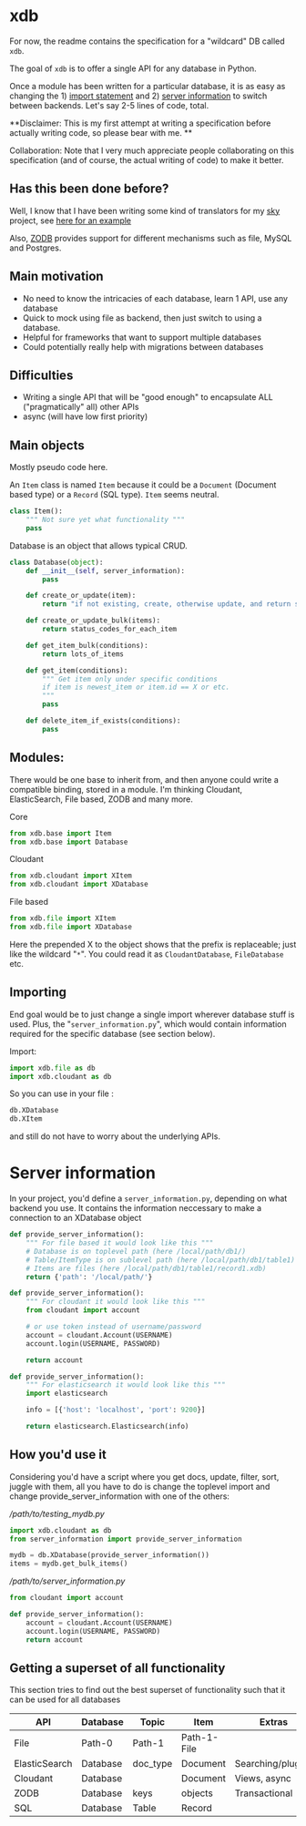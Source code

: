 # xdb

For now, the readme contains the specification for a "wildcard" DB called `xdb`.

The goal of `xdb` is to offer a single API for any database in Python.

Once a module has been written for a particular database, it is as easy as changing the 1) [import statement](#importing) and 2) [server information](#server-information) to switch between backends. Let's say 2-5 lines of code, total.

**Disclaimer: This is my first attempt at writing a specification before actually writing code, so please bear with me. **

Collaboration: Note that I very much appreciate people collaborating on this specification (and of course, the actual writing of code) to make it better.

## Has this been done before?

Well, I know that I have been writing some kind of translators for my [sky](https://github.com/kootenpv/sky) project, see [here for an example](https://github.com/kootenpv/sky/blob/master/sky/crawler_services.py)

Also, [ZODB](http://www.zodb.org/en/latest/) provides support for different mechanisms such as file, MySQL and Postgres.

## Main motivation

- No need to know the intricacies of each database, learn 1 API, use any database
- Quick to mock using file as backend, then just switch to using a database.
- Helpful for frameworks that want to support multiple databases
- Could potentially really help with migrations between databases

## Difficulties

- Writing a single API that will be "good enough" to encapsulate ALL ("pragmatically" all) other APIs
- async (will have low first priority)

## Main objects

Mostly pseudo code here.

An `Item` class is named `Item` because it could be a `Document` (Document based type) or a `Record` (SQL type). `Item` seems neutral.

```python
class Item():
    """ Not sure yet what functionality """
    pass
```

Database is an object that allows typical CRUD.

```python
class Database(object):
    def __init__(self, server_information):
        pass

    def create_or_update(item):
        return "if not existing, create, otherwise update, and return status code"

    def create_or_update_bulk(items):
        return status_codes_for_each_item

    def get_item_bulk(conditions):
        return lots_of_items

    def get_item(conditions):
        """ Get item only under specific conditions
        if item is newest_item or item.id == X or etc.
        """
        pass

    def delete_item_if_exists(conditions):
        pass
```

## Modules:

There would be one base to inherit from, and then anyone could write a compatible binding, stored in a module. I'm thinking Cloudant, ElasticSearch, File based, ZODB and many more.

Core

```python
from xdb.base import Item
from xdb.base import Database
```

Cloudant

```python
from xdb.cloudant import XItem
from xdb.cloudant import XDatabase
```

File based

```python
from xdb.file import XItem
from xdb.file import XDatabase
```

Here the prepended X to the object shows that the prefix is replaceable; just like the wildcard "`*`". You could read it as `CloudantDatabase`, `FileDatabase` etc.

## Importing

End goal would be to just change a single import wherever database stuff is used.
Plus, the "`server_information.py`", which would contain information required for the specific database (see section below).

Import:

```python
import xdb.file as db
import xdb.cloudant as db
```

So you can use in your file :

```python
db.XDatabase
db.XItem
```

and still do not have to worry about the underlying APIs.

# Server information

In your project, you'd define a `server_information.py`, depending on what backend you use. It contains the information neccessary to make a connection to an XDatabase object

```python
def provide_server_information():
    """ For file based it would look like this """
    # Database is on toplevel path (here /local/path/db1/)
    # Table/ItemType is on sublevel path (here /local/path/db1/table1)
    # Items are files (here /local/path/db1/table1/record1.xdb)
    return {'path': '/local/path/'}

def provide_server_information():
    """ For cloudant it would look like this """
    from cloudant import account

    # or use token instead of username/password
    account = cloudant.Account(USERNAME)
    account.login(USERNAME, PASSWORD)

    return account

def provide_server_information():
    """ For elasticsearch it would look like this """
    import elasticsearch

    info = [{'host': 'localhost', 'port': 9200}]

    return elasticsearch.Elasticsearch(info)
```

## How you'd use it

Considering you'd have a script where you get docs, update, filter, sort, juggle with them, all you have to do is change the toplevel import and change provide_server_information with one of the others:

*/path/to/testing_mydb.py*

```python
import xdb.cloudant as db
from server_information import provide_server_information

mydb = db.XDatabase(provide_server_information())
items = mydb.get_bulk_items()
```

*/path/to/server_information.py*

```python
from cloudant import account

def provide_server_information():
    account = cloudant.Account(USERNAME)
    account.login(USERNAME, PASSWORD)
    return account
```

## Getting a superset of all functionality

This section tries to find out the best superset of functionality such that it can be used for all databases

|API            |Database|Topic|Item|Extras|
|---|---|---|---|---|
|File            |Path-0    |Path-1|Path-1-File||
|ElasticSearch   |Database    |doc_type|Document|Searching/plugins|
|Cloudant        |Database    ||Document|Views, async|
|ZODB            |Database|keys|objects|Transactional|
|SQL|Database|Table|Record|
